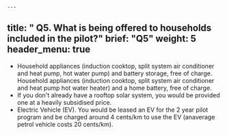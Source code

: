 	---
title: " Q5. What is being offered to households included in the pilot?"
brief: "Q5"
weight: 5
header_menu: true
--- 
 
* Household appliances (induction cooktop, split system air  conditioner and heat pump, hot water pump) and battery storage, free of charge. Household appliances (induction cooktop, split system air conditioner and heat pump hot water heater) and a home battery, free of charge.
* If you don't already have a rooftop solar system, you would be  provided one at a heavily subsidised price. 
* Electric Vehicle (EV). You would be leased an EV for the 2 year pilot program and be charged around 4 cents/km to use the EV (anaverage petrol vehicle costs 20 cents/km).   
